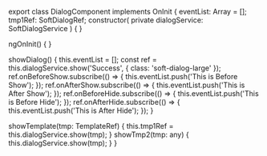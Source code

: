 export class DialogComponent implements OnInit {
  eventList: Array<string> = [];
  tmp1Ref: SoftDialogRef;
  constructor(
    private dialogService: SoftDialogService
  ) { }

  ngOnInit() {
  }

  showDialog() {
    this.eventList = [];
    const ref = this.dialogService.show('Success', {
      class: 'soft-dialog-large'
    });
    ref.onBeforeShow.subscribe(() => {
      this.eventList.push('This is Before Show');
    });
    ref.onAfterShow.subscribe(() => {
      this.eventList.push('This is After Show');
    });
    ref.onBeforeHide.subscribe(() => {
      this.eventList.push('This is Before Hide');
    });
    ref.onAfterHide.subscribe(() => {
      this.eventList.push('This is After Hide');
    });
  }

  showTemplate(tmp: TemplateRef<any>) {
    this.tmp1Ref = this.dialogService.show(tmp);
  }
  showTmp2(tmp: any) {
    this.dialogService.show(tmp);
  }
}
